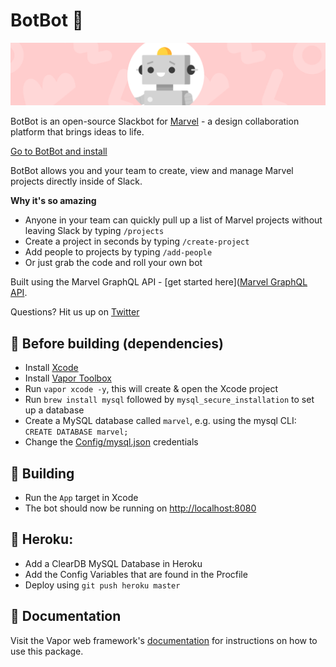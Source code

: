 # BotBot 🤖

<img src="/Public/images/github-header.png?raw=true" width="888">

BotBot is an open-source Slackbot for [Marvel](https://marvelapp.com) - a design collaboration platform that brings ideas to life.

[Go to BotBot and install](https://botbot.marvelapp.com)

BotBot allows you and your team to create, view and manage Marvel projects directly inside of Slack.

**Why it's so amazing**
* Anyone in your team can quickly pull up a list of Marvel projects without leaving Slack by typing ```/projects```
* Create a project in seconds by typing ```/create-project```
* Add people to projects by typing ```/add-people```
* Or just grab the code and roll your own bot

Built using the Marvel GraphQL API - [get started here]([Marvel GraphQL API](https://marvelapp.com/developers/).

Questions? Hit us up on [Twitter](http://twitter.com/marvelapp)

## 🎒 Before building (dependencies)
* Install [Xcode](https://developer.apple.com/xcode/)
* Install [Vapor Toolbox](https://github.com/vapor/toolbox)
* Run ```vapor xcode -y```, this will create & open the Xcode project
* Run ```brew install mysql``` followed by ```mysql_secure_installation``` to set up a database
* Create a MySQL database called ```marvel```, e.g. using the mysql CLI: ```CREATE DATABASE marvel;```
* Change the [Config/mysql.json](Config/mysql.json) credentials

## 🚧 Building
* Run the ```App``` target in Xcode
* The bot should now be running on [http://localhost:8080](http://localhost:8080)

## 💟 Heroku:
* Add a ClearDB MySQL Database in Heroku
* Add the Config Variables that are found in the Procfile
* Deploy using ```git push heroku master```

## 📖 Documentation
Visit the Vapor web framework's [documentation](http://docs.vapor.codes) for instructions on how to use this package.
